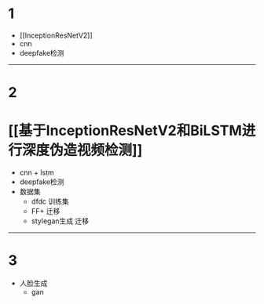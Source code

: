 # 1
- [[InceptionResNetV2]]
- cnn
- deepfake检测

-----
# 2
# [[基于InceptionResNetV2和BiLSTM进行深度伪造视频检测]]
- cnn + lstm
- deepfake检测
- 数据集
    - dfdc 训练集
    - FF+ 迁移
    - stylegan生成 迁移

----
# 3 
- 人脸生成
    - gan